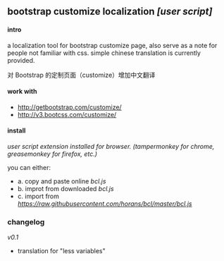 ## bootstrap customize localization *[user script]*

#### intro
a localization tool for bootstrap customize page, also serve as a note for people not familiar with css. simple chinese translation is currently provided.

对 Bootstrap 的定制页面（customize）增加中文翻译

#### work with
* http://getbootstrap.com/customize/
* http://v3.bootcss.com/customize/

#### install
*user script extension installed for browser. (tampermonkey for chrome, greasemonkey for firefox, etc.)*

you can either:
* a. copy and paste online *bcl.js*
* b. improt from downloaded *bcl.js*
* c. import from *https://raw.githubusercontent.com/horans/bcl/master/bcl.js*

### changelog
*v0.1*
* translation for "less variables"
